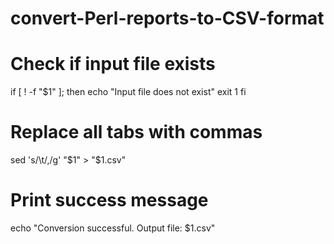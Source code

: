 # convert-Perl-reports-to-CSV-format


# Check if input file exists
if [ ! -f "$1" ]; then
  echo "Input file does not exist"
  exit 1
fi

# Replace all tabs with commas
sed 's/\t/,/g' "$1" > "$1.csv"

# Print success message
echo "Conversion successful. Output file: $1.csv"
